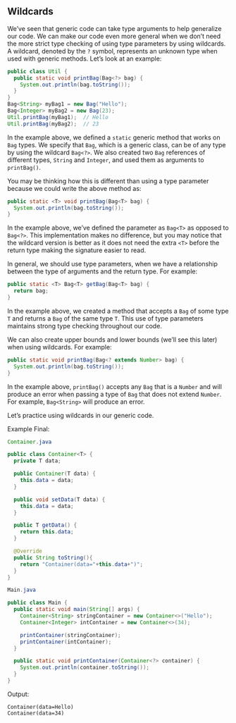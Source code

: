 ## Wildcards

We’ve seen that generic code can take type arguments to help generalize our code. We can make our code even more general when we don’t need the more strict type checking of using type parameters by using wildcards. A wildcard, denoted by the `?` symbol, represents an unknown type when used with generic methods. Let’s look at an example:

```java
public class Util {
  public static void printBag(Bag<?> bag) {
    System.out.println(bag.toString()); 
  }
}
Bag<String> myBag1 = new Bag("Hello");
Bag<Integer> myBag2 = new Bag(23);
Util.printBag(myBag1);  // Hello
Util.printBag(myBag2);  // 23
```

In the example above, we defined a `static` generic method that works on `Bag` types. We specify that `Bag`, which is a generic class, can be of any type by using the wildcard `Bag<?>`. We also created two `Bag` references of different types, `String` and `Integer`, and used them as arguments to `printBag()`.

You may be thinking how this is different than using a type parameter because we could write the above method as:

```java
public static <T> void printBag(Bag<T> bag) {
  System.out.println(bag.toString()); 
}
```

In the example above, we’ve defined the parameter as `Bag<T>` as opposed to `Bag<?>`. This implementation makes no difference, but you may notice that the wildcard version is better as it does not need the extra `<T>` before the return type making the signature easier to read.

In general, we should use type parameters, when we have a relationship between the type of arguments and the return type. For example:

```java
public static <T> Bag<T> getBag(Bag<T> bag) {
  return bag;
}
```

In the example above, we created a method that accepts a `Bag` of some type `T` and returns a `Bag` of the same type `T`. This use of type parameters maintains strong type checking throughout our code.

We can also create upper bounds and lower bounds (we’ll see this later) when using wildcards. For example:

```java
public static void printBag(Bag<? extends Number> bag) {
  System.out.println(bag.toString()); 
}
```

In the example above, `printBag()` accepts any `Bag` that is a `Number` and will produce an error when passing a type of `Bag` that does not extend `Number`. For example, `Bag<String>` will produce an error.

Let’s practice using wildcards in our generic code.

Example Final:

```java
Container.java

public class Container<T> {
  private T data;

  public Container(T data) {
    this.data = data;
  }

  public void setData(T data) {
    this.data = data;
  }

  public T getData() {
    return this.data;
  }

  @Override
  public String toString(){
    return "Container(data="+this.data+")";
  }
}
```

```java
Main.java

public class Main {
  public static void main(String[] args) {
    Container<String> stringContainer = new Container<>("Hello");
    Container<Integer> intContainer = new Container<>(34);

    printContainer(stringContainer);
    printContainer(intContainer);
  }

  public static void printContainer(Container<?> container) {
    System.out.println(container.toString());
  }
}
```

Output:
```terminal
Container(data=Hello)
Container(data=34)
```